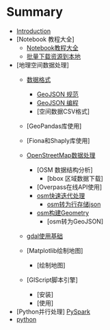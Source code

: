 # Summary

* [Introduction](README.md)
* [Notebook 教程大全]
    * [Notebook教程大全](git_list.md)
    * [批量下载资源到本地](git_get.md)
* [地理空间数据处理]
    * [数据格式](doc/geoformat.md)
        * [GeoJSON 规范](doc/geojson.md/)
        * [GeoJSON 编程](doc/pygeojson.md/)
        * [空间数据CSV格式]
    * [GeoPandas库使用]
    * [Fiona和Shaply库使用]
    * [OpenStreetMap数据处理](doc/osm.md)
        * [OSM 数据结构分析]
            * [bbox 区域数据下载]
        * [Overpass在线API使用]
        * [osm快速迭代处理](doc/osm2feature.md)
            * [osm转为行存储json](doc/osm2json.md)
        * [osm构建Geometry](git_get.ipynb)
            * [osm转为GeoJSON]
    * [gdal使用基础](doc/gdal.md)
    
    * [Matplotlib绘制地图]
        * [绘制地图]
    * [GIScript脚本引擎]
        * [安装]
        * [使用]
* [Python并行处理]
    [PySpark](doc/spark.md)
* [python](doc/pystart_catalog.md)

